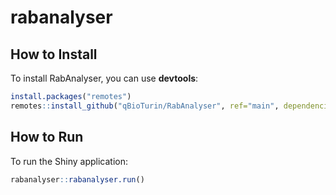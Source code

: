 # rabanalyser


## How to Install

To install RabAnalyser, you can use **devtools**:

```r
install.packages("remotes")
remotes::install_github("qBioTurin/RabAnalyser", ref="main", dependencies=TRUE)
```

## How to Run

To run the Shiny application:

```r
rabanalyser::rabanalyser.run()
```
